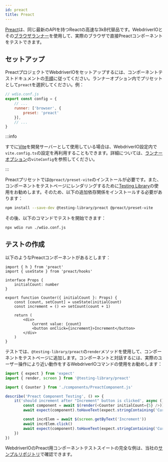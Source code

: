 ```yaml
---
id: preact
title: Preact
---
```


[Preact](https://preactjs.com/)は、同じ最新のAPIを持つReactの高速な3kB代替品です。WebdriverIOとその[ブラウザランナー](/docs/runner#browser-runner)を使用して、実際のブラウザで直接Preactコンポーネントをテストできます。

## セットアップ

PreactプロジェクトでWebdriverIOをセットアップするには、コンポーネントテストドキュメントの[手順](/docs/component-testing#set-up)に従ってください。ランナーオプション内でプリセットとして`preact`を選択してください。例：

```js
// wdio.conf.js
export const config = {
    // ...
    runner: ['browser', {
        preset: 'preact'
    }],
    // ...
}
```

:::info

すでに[Vite](https://vitejs.dev/)を開発サーバーとして使用している場合は、WebdriverIO設定内で`vite.config.ts`の設定を再利用することもできます。詳細については、[ランナーオプション](/docs/runner#runner-options)の`viteConfig`を参照してください。

:::

Preactプリセットでは`@preact/preset-vite`のインストールが必要です。また、コンポーネントをテストページにレンダリングするために[Testing Library](https://testing-library.com/)の使用をお勧めします。そのため、以下の追加依存関係をインストールする必要があります：

```sh npm2yarn
npm install --save-dev @testing-library/preact @preact/preset-vite
```

その後、以下のコマンドでテストを開始できます：

```sh
npx wdio run ./wdio.conf.js
```

## テストの作成

以下のようなPreactコンポーネントがあるとします：

```tsx title="./components/Component.jsx"
import { h } from 'preact'
import { useState } from 'preact/hooks'

interface Props {
    initialCount: number
}

export function Counter({ initialCount }: Props) {
    const [count, setCount] = useState(initialCount)
    const increment = () => setCount(count + 1)

    return (
        <div>
            Current value: {count}
            <button onClick={increment}>Increment</button>
        </div>
    )
}

```

テストでは、`@testing-library/preact`の`render`メソッドを使用して、コンポーネントをテストページに追加します。コンポーネントと対話するには、実際のユーザー操作により近い動作をするWebdriverIOコマンドの使用をお勧めします：

```ts title="app.test.tsx"
import { expect } from 'expect'
import { render, screen } from '@testing-library/preact'

import { Counter } from './components/PreactComponent.js'

describe('Preact Component Testing', () => {
    it('should increment after "Increment" button is clicked', async () => {
        const component = await $(render(<Counter initialCount={5} />))
        await expect(component).toHaveText(expect.stringContaining('Current value: 5'))

        const incrElem = await $(screen.getByText('Increment'))
        await incrElem.click()
        await expect(component).toHaveText(expect.stringContaining('Current value: 6'))
    })
})
```

WebdriverIOのPreact用コンポーネントテストスイートの完全な例は、当社の[サンプルリポジトリ](https://github.com/webdriverio/component-testing-examples/tree/main/preact-typescript-vite)で確認できます。
